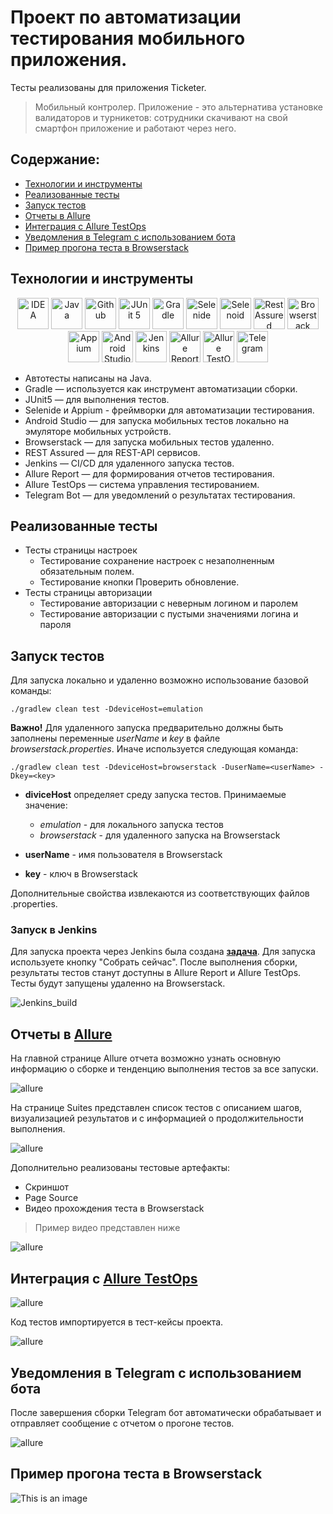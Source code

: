 # Проект по автоматизации тестирования мобильного приложения.
Тесты реализованы для приложения Ticketer. 

> Мобильный контролер. Приложение - это альтернатива установке валидаторов и турникетов: сотрудники скачивают на свой смартфон приложение и работают через него.

## Содержание:

* <a href="#tools">Технологии и инструменты</a>
* <a href="#cases">Реализованные тесты</a>
* <a href="#console">Запуск тестов</a>
* <a href="#allure">Отчеты в Allure</a>
* <a href="#testops">Интеграция с Allure TestOps</a>
* <a href="#telegram">Уведомления в Telegram с использованием бота</a>
*  <a href="#browserstack">Пример прогона теста в Browserstack</a>

<a id="tools"></a>
## Технологии и инструменты

<p align="center">
<a href="https://www.jetbrains.com/idea/"><img src="images/logo/intellij-original.svg" width="50" height="50"  alt="IDEA"/></a>
<a href="https://www.java.com/"><img src="images/logo/java-original.svg" width="50" height="50"  alt="Java"/></a>
<a href="https://github.com/"><img src="images/logo/github-original.svg" width="50" height="50"  alt="Github"/></a>
<a href="https://junit.org/junit5/"><img src="images/logo/junit-original.svg" width="50" height="50"  alt="JUnit 5"/></a>
<a href="https://gradle.org/"><img src="images/logo/gradle-original.svg" width="50" height="50"  alt="Gradle"/></a>
<a href="https://selenide.org/"><img src="images/logo/Selenide.png" width="50" height="50" alt="Selenide"/></a>
<a href="https://aerokube.com/selenoid/"><img src="images/logo/Selenoid.png" width="50" height="50" alt="Selenoid"/></a>
<a href="https://rest-assured.io/"><img src="images/logo/RestAssured.png" width="50" height="50" alt="RestAssured"/></a>
<a href="https://www.browserstack.com/"><img src="images/logo/browserstack-original.svg" width="50" height="50" alt="Browserstack"/></a>
<a href="https://appium.io/"><img src="images/logo/Appium.png" width="50" height="50" alt="Appium"/></a>
<a href="https://developer.android.com/studio"><img src="images/logo/AndroidStudio.png" width="50" height="50" alt="Android Studio"/></a>
<a href="https://www.jenkins.io/"><img src="images/logo/jenkins-original.svg" width="50" height="50"  alt="Jenkins"/></a>
<a href="https://github.com/allure-framework/"><img src="images/logo/AllureReports.png" width="50" height="50" alt="Allure Report"/></a>
<a href="https://qameta.io/"><img src="images/logo/AllureTestOps.svg" width="50" height="50" alt="Allure TestOps"/></a> 
<a href="https://telegram.org/"><img src="images/logo/Telegram.png" width="50" height="50" alt="Telegram"/></a>
</p>

* Автотесты написаны на Java.
* Gradle — используется как инструмент автоматизации сборки.
* JUnit5 — для выполнения тестов.
* Selenide и Appium - фреймворки для автоматизации тестирования.
* Android Studio — для запуска мобильных тестов локально на эмуляторе мобильных устройств.
* Browserstack — для запуска мобильных тестов удаленно.
* REST Assured — для REST-API сервисов.
* Jenkins — CI/CD для удаленного запуска тестов.
* Allure Report — для формирования отчетов тестирования.
* Allure TestOps — система управления тестированием.
* Telegram Bot — для уведомлений о результатах тестирования.

<a id="cases"></a>

## Реализованные тесты

* Тесты страницы настроек
  * Тестирование сохранение настроек с незаполненным обязательным полем.
  * Тестирование кнопки Проверить обновление.
* Тесты страницы авторизации
  * Тестирование авторизации с неверным логином и паролем
  * Тестирование авторизации с пустыми значениями логина и пароля

<a id="console"></a>

## Запуск тестов

Для запуска локально и удаленно возможно использование базовой команды:

```
./gradlew clean test -DdeviceHost=emulation
```
**Важно!** Для удаленного запуска предварительно должны быть заполнены переменные *userName* и *key* в файле *browserstack.properties*. Иначе используется следующая команда:

```
./gradlew clean test -DdeviceHost=browserstack -DuserName=<userName> -Dkey=<key>
```

* **diviceHost** определяет среду запуска тестов. Принимаемые значение:
   * *emulation* - для локального запуска тестов
   * *browserstack* - для удаленного запуска на Browserstack

* **userName** - имя пользователя в Browserstack
* **key** - ключ в Browserstack
 
Дополнительные свойства извлекаются из соответствующих файлов .properties.

### Запуск в Jenkins

Для запуска проекта через Jenkins была создана <a target="_blank" href="https://jenkins.autotests.cloud/job/C29-bochkareva_a-ticketer-mobile-tests/">**задача**</a>. Для запуска используете кнопку "Собрать сейчас".
После выполнения сборки, результаты тестов станут доступны в Allure Report и Allure TestOps.
Тесты будут запущены удаленно на Browserstack.

![Jenkins_build](/images/screens/jenkins.jpg)

<a id="allure"></a>

## Отчеты в <a target="_blank" href="https://jenkins.autotests.cloud/job/C29-bochkareva_a-ticketer-mobile-tests/allure/">**Allure**</a>

На главной странице Allure отчета возможно узнать основную информацию о сборке и тенденцию выполнения тестов за все запуски.

![allure](/images/screens/allure.jpg)

На странице Suites представлен список тестов с описанием шагов, визуализацией результатов и с информацией о продолжительности выполнения.

![allure](/images/screens/allure-suites.jpg)

Дополнительно реализованы тестовые артефакты:
* Скриншот
* Page Source
* Видео прохождения теста в Browserstack  
> Пример видео представлен ниже

![allure](/images/screens/allure_attach.jpg)

<a id="testops"></a>

## Интеграция с <a target="_blank" href="https://allure.autotests.cloud/project/4499/dashboards">**Allure TestOps**</a>

![allure](/images/screens/allure_testops.jpg)

Код тестов импортируется в тест-кейсы проекта.

![allure](/images/screens/allure_testops_testcase.jpg)

<a id="telegram"></a>

## Уведомления в Telegram с использованием бота

После завершения сборки Telegram бот автоматически обрабатывает и отправляет сообщение с отчетом о прогоне тестов.

![allure](/images/screens/telegram_bot.jpg)

<a id="browserstack"></a>
## Пример прогона теста в Browserstack

![This is an image](/images/screens/video.gif)
